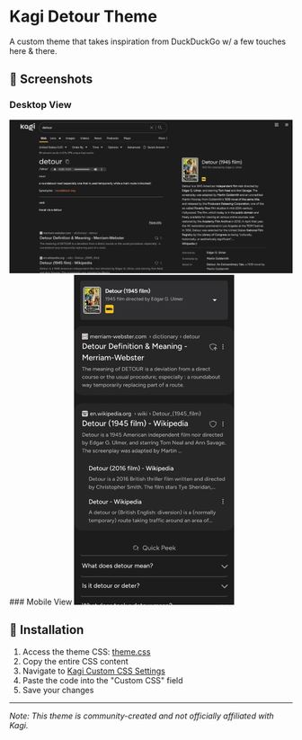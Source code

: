 # Kagi Detour Theme

A custom theme that takes inspiration from DuckDuckGo w/ a few touches here & there.

## 📸 Screenshots

### Desktop View
<img src="https://github.com/Netri0/Kagi-Detour-Theme/blob/main/screenshots/Desktop.png" alt="Desktop">
### Mobile View
<img src="https://github.com/Netri0/Kagi-Detour-Theme/blob/main/screenshots/Mobile-Android.jpg" alt="Mobile Interface" width="285">

## 🚀 Installation

1. Access the theme CSS: [theme.css](https://raw.githubusercontent.com/Netri0/Kagi-Detour-Theme/refs/heads/main/theme.css)
2. Copy the entire CSS content
3. Navigate to [Kagi Custom CSS Settings](https://kagi.com/settings?p=custom_css)
4. Paste the code into the "Custom CSS" field
5. Save your changes

---
*Note: This theme is community-created and not officially affiliated with Kagi.*

